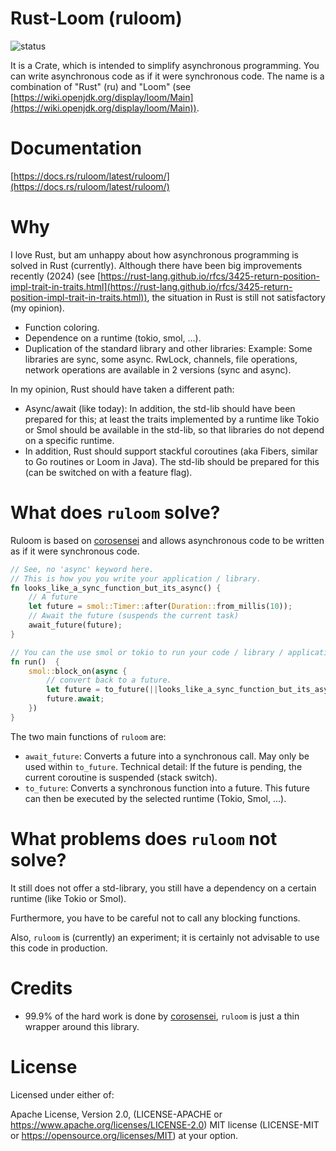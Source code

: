 # Rust-Loom (ruloom)

![status](https://img.shields.io/github/actions/workflow/status/cronosun/ruloom/rust.yml)

It is a Crate, which is intended to simplify asynchronous programming. You can write asynchronous code as if it 
were synchronous code. The name is a combination of "Rust" (ru) and "Loom"
(see [https://wiki.openjdk.org/display/loom/Main](https://wiki.openjdk.org/display/loom/Main)). 

# Documentation

[https://docs.rs/ruloom/latest/ruloom/](https://docs.rs/ruloom/latest/ruloom/)

# Why

I love Rust, but am unhappy about how asynchronous programming is solved in Rust (currently). Although there have
been big improvements recently (2024) (see
[https://rust-lang.github.io/rfcs/3425-return-position-impl-trait-in-traits.html](https://rust-lang.github.io/rfcs/3425-return-position-impl-trait-in-traits.html)),
the situation in Rust is still not satisfactory (my opinion).

 * Function coloring.
 * Dependence on a runtime (tokio, smol, ...).
 * Duplication of the standard library and other libraries: Example: Some libraries are sync, some async.
   RwLock, channels, file operations, network operations are available in 2 versions (sync and async).

In my opinion, Rust should have taken a different path:

 * Async/await (like today): In addition, the std-lib should have been prepared for this; at least the traits
   implemented by a runtime like Tokio or Smol should be available in the std-lib, so that libraries do not depend
   on a specific runtime.
 * In addition, Rust should support stackful coroutines (aka Fibers, similar to Go routines or Loom in Java).
   The std-lib should be prepared for this (can be switched on with a feature flag). 

# What does `ruloom` solve?

Ruloom is based on [corosensei](https://crates.io/crates/corosensei) and allows asynchronous code to be written as if it were synchronous code.

```rust
// See, no 'async' keyword here.
// This is how you you write your application / library.
fn looks_like_a_sync_function_but_its_async() {
    // A future
    let future = smol::Timer::after(Duration::from_millis(10));
    // Await the future (suspends the current task)
    await_future(future); 
}

// You can the use smol or tokio to run your code / library / application.
fn run()  {
    smol::block_on(async {
        // convert back to a future.
        let future = to_future(||looks_like_a_sync_function_but_its_async());
        future.await;
    })
}
```

The two main functions of `ruloom` are:

 * `await_future`: Converts a future into a synchronous call. May only be used within
   `to_future`. Technical detail: If the future is pending, the current coroutine is suspended (stack switch).
 * `to_future`: Converts a synchronous function into a future. This future can then be executed
   by the selected runtime (Tokio, Smol, ...).

# What problems does `ruloom` not solve?

It still does not offer a std-library, you still have a dependency on a certain runtime (like Tokio or Smol). 

Furthermore, you have to be careful not to call any blocking functions.

Also, `ruloom` is (currently) an experiment; it is certainly not advisable to use this code in production.

# Credits

 * 99.9% of the hard work is done by [corosensei](https://crates.io/crates/corosensei), `ruloom` is just a thin wrapper around this library.

# License

Licensed under either of:

Apache License, Version 2.0, (LICENSE-APACHE or https://www.apache.org/licenses/LICENSE-2.0)
MIT license (LICENSE-MIT or https://opensource.org/licenses/MIT)
at your option.
